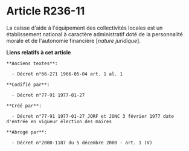 # Article R236-11

La caisse d'aide à l'équipement des collectivités locales est un établissement national à caractère administratif doté de la
personnalité morale et de l'autonomie financière [*nature juridique*].

**Liens relatifs à cet article**

	**Anciens textes**:

	  - Décret n°66-271 1966-05-04 art. 1 al. 1

	**Codifié par**:

	  - Décret n°77-91 1977-01-27

	**Créé par**:

	  - Décret n°77-91 1977-01-27 JORF et JONC 3 février 1977 date d'entrée en vigueur élection des maires

	**Abrogé par**:

	  - Décret n°2000-1187 du 5 décembre 2000 - art. 1 (V)

